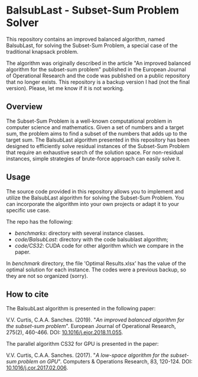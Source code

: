 # BalsubLast - Subset-Sum Problem Solver

This repository contains an improved balanced algorithm, named BalsubLast, for solving the Subset-Sum Problem, a special case of the traditional knapsack problem.

The algorithm was originally described in the article "An improved balanced algorithm for the subset-sum problem" published in the European Journal of Operational Research and the code was published on a public repository that no longer exists. This repository is a backup version I had (not the final version). Please, let me know if it is not working.

## Overview

The Subset-Sum Problem is a well-known computational problem in computer science and mathematics. Given a set of numbers and a target sum, the problem aims to find a subset of the numbers that adds up to the target sum. The BalsubLast algorithm presented in this repository has been designed to efficiently solve residual instances of the Subset-Sum Problem that require an exhaustive search of the solution space. For non-residual instances, simple strategies of brute-force approach can easily solve it.

## Usage

The source code provided in this repository allows you to implement and utilize the BalsubLast algorithm for solving the Subset-Sum Problem. You can incorporate the algorithm into your own projects or adapt it to your specific use case.

The repo has the following:

- *benchmarks*: directory with several instance classes.
- *code/BalsubLast*: directory with the code balsublast algorithm;
- *code/CS32*: CUDA code for other algorithm which we compare in the paper.

In *benchmark* directory, the file 'Optimal Results.xlsx' has the value of the optimal solution for each instance.
The codes were a previous backup, so they are not so organized (sorry).

## How to cite

The BalsubLast algorithm is presented in the following paper:

V.V. Curtis, C.A.A. Sanches. (2019). "*An improved balanced algorithm for the subset-sum problem*". European Journal of Operational Research, 275(2), 460-466. DOI: [10.1016/j.ejor.2018.11.055](https://doi.org/10.1016/j.ejor.2018.11.055).

The parallel algorithm CS32 for GPU is presented in the paper:

V.V. Curtis, C.A.A. Sanches. (2017). "*A low-space algorithm for the subset-sum problem on GPU*". Computers & Operations Research, 83, 120-124. DOI: [10.1016/j.cor.2017.02.006](https://doi.org/10.1016/j.cor.2017.02.006).

